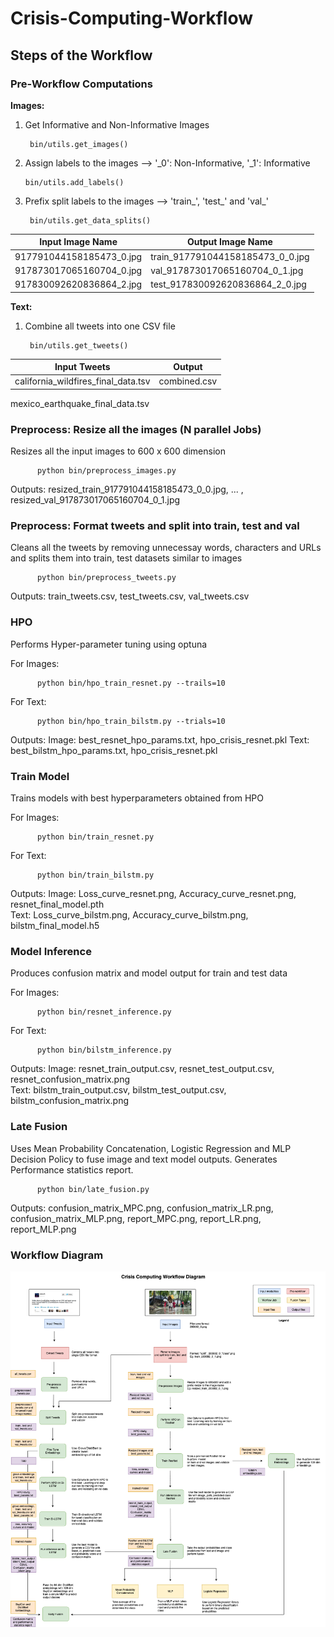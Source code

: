 # Crisis-Computing-Workflow

<h2> Steps of the Workflow </h2>

<h3>Pre-Workflow Computations </h3>

<b>Images:</b>
  1. Get Informative and Non-Informative Images
          
          bin/utils.get_images()
          
  2. Assign labels to the images --> '_0': Non-Informative, '_1': Informative
   
         bin/utils.add_labels()
  
  3. Prefix split labels to the images --> 'train_', 'test_' and 'val_'

          bin/utils.get_data_splits()

| Input Image Name | Output Image Name |
|------------------|-------------------|
| 917791044158185473_0.jpg| train_917791044158185473_0_0.jpg|
| 917873017065160704_0.jpg| val_917873017065160704_0_1.jpg|
| 917830092620836864_2.jpg| test_917830092620836864_2_0.jpg|

<b>Text:</b>
  1. Combine all tweets into one CSV file

          bin/utils.get_tweets()    
   
| Input Tweets | Output |
|------------------|-------------------|
| california_wildfires_final_data.tsv| combined.csv|
  mexico_earthquake_final_data.tsv
  
<h3>Preprocess: Resize all the images (N parallel Jobs) </h3>

Resizes all the input images to 600 x 600 dimension

        
          python bin/preprocess_images.py
      
Outputs: resized_train_917791044158185473_0_0.jpg, ... ,  resized_val_917873017065160704_0_1.jpg

<h3>Preprocess: Format tweets and split into train, test and val </h3>
 
Cleans all the tweets by removing unnecessay words, characters and URLs and splits them into train, test datasets similar to images

    
          python bin/preprocess_tweets.py
      
Outputs: train_tweets.csv, test_tweets.csv, val_tweets.csv

<h3>HPO </h3>

Performs Hyper-parameter tuning using optuna

For Images:
      
          python bin/hpo_train_resnet.py --trails=10
     
For Text:
      
          python bin/hpo_train_bilstm.py --trials=10
     
Outputs: 
  Image: best_resnet_hpo_params.txt, hpo_crisis_resnet.pkl
  Text: best_bilstm_hpo_params.txt, hpo_crisis_resnet.pkl
 
<h3>Train Model </h3>

Trains models with best hyperparameters obtained from HPO


For Images:
      
          python bin/train_resnet.py 
     
For Text:
      
          python bin/train_bilstm.py
     
Outputs: 
  Image: Loss_curve_resnet.png, Accuracy_curve_resnet.png, resnet_final_model.pth <br>
  Text: Loss_curve_bilstm.png, Accuracy_curve_bilstm.png, bilstm_final_model.h5
  
<h3>Model Inference </h3>

Produces confusion matrix and model output for train and test data

For Images:
      
          python bin/resnet_inference.py 
     
For Text:
      
          python bin/bilstm_inference.py
     
Outputs: 
  Image: resnet_train_output.csv, resnet_test_output.csv, resnet_confusion_matrix.png<br>
  Text: bilstm_train_output.csv, bilstm_test_output.csv, bilstm_confusion_matrix.png

<h3>Late Fusion </h3>

Uses Mean Probability Concatenation, Logistic Regression and MLP Decision Policy to fuse image and text model outputs. Generates Performance statistics report.
      
          python bin/late_fusion.py 
     
Outputs: confusion_matrix_MPC.png, confusion_matrix_LR.png, confusion_matrix_MLP.png, report_MPC.png, report_LR.png, report_MLP.png

<h3>Workflow Diagram </h3>

![workflow](/crisis-wf-diag.png)
